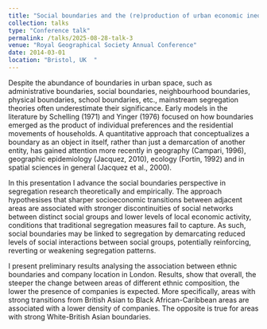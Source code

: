 ```yaml
---
title: "Social boundaries and the (re)production of urban economic inequalities: a relational perspective of segregation"
collection: talks
type: "Conference talk"
permalink: /talks/2025-08-28-talk-3
venue: "Royal Geographical Society Annual Conference"
date: 2014-03-01
location: "Bristol, UK  "
---
```


Despite the abundance of boundaries in urban space, such as administrative boundaries, social boundaries, neighbourhood boundaries, physical boundaries, school boundaries, etc., mainstream segregation theories often underestimate their significance. Early models in the literature by Schelling (1971) and Yinger (1976) focused on how boundaries emerged as the product of individual preferences and the residential movements of households. A quantitative approach that conceptualizes a boundary as an object in itself, rather than just a demarcation of another entity, has gained attention more recently in geography (Campari, 1996), geographic epidemiology (Jacquez, 2010), ecology (Fortin, 1992) and in spatial sciences in general (Jacquez et al., 2000). 

In this presentation I advance the social boundaries perspective in segregation research theoretically and empirically. The approach hypothesises that sharper socioeconomic transitions between adjacent areas are associated with stronger discontinuities of social networks between distinct social groups and lower levels of local economic activity, conditions that traditional segregation measures fail to capture. As such, social boundaries may be linked to segregation by demarcating reduced levels of social interactions between social groups, potentially reinforcing, reverting or weakening segregation patterns.

I present preliminary results analysing the association between ethnic boundaries and company location in London. Results, show that overall, the steeper the change between areas of different ethnic composition, the lower the presence of companies is expected. More specifically, areas with strong transitions from British Asian to Black African-Caribbean areas are associated with a lower density of companies. The opposite is true for areas with strong White-British Asian boundaries.
